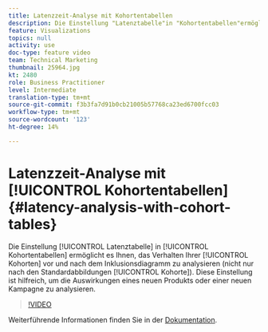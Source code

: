 ```yaml
---
title: Latenzzeit-Analyse mit Kohortentabellen
description: Die Einstellung "Latenztabelle"in "Kohortentabellen"ermöglicht es Ihnen, das Verhalten Ihrer Kohorten vor und nach dem Inklusionstempo zu analysieren (nicht nur nach den üblichen Kohortenabbildungen). Diese Einstellung ist hilfreich, um die Auswirkungen eines neuen Produkts oder einer neuen Kampagne zu analysieren.
feature: Visualizations
topics: null
activity: use
doc-type: feature video
team: Technical Marketing
thumbnail: 25964.jpg
kt: 2480
role: Business Practitioner
level: Intermediate
translation-type: tm+mt
source-git-commit: f3b3fa7d91b0cb21005b57768ca23ed6700fcc03
workflow-type: tm+mt
source-wordcount: '123'
ht-degree: 14%

---
```



# Latenzzeit-Analyse mit [!UICONTROL Kohortentabellen] {#latency-analysis-with-cohort-tables}

Die Einstellung [!UICONTROL Latenztabelle] in [!UICONTROL Kohortentabellen] ermöglicht es Ihnen, das Verhalten Ihrer [!UICONTROL Kohorten] vor und nach dem Inklusionsdiagramm zu analysieren (nicht nur nach den Standardabbildungen [!UICONTROL Kohorte]). Diese Einstellung ist hilfreich, um die Auswirkungen eines neuen Produkts oder einer neuen Kampagne zu analysieren.

>[!VIDEO](https://video.tv.adobe.com/v/25964/?quality=12)

Weiterführende Informationen finden Sie in der [Dokumentation](https://marketing.adobe.com/resources/help/de_DE/analytics/analysis-workspace/cohort_analysis.html).

